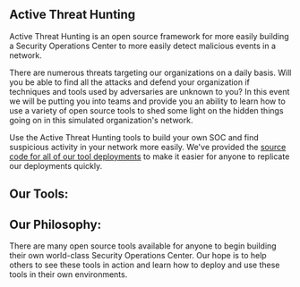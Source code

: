 ## Active Threat Hunting

Active Threat Hunting is an open source framework for more easily building a Security Operations Center to more easily detect malicious events in a network.

There are numerous threats targeting our organizations on a daily basis. Will you be able to find all the attacks and defend your organization if techniques and tools used by adversaries are unknown to you? In this event we will be putting you into teams and provide you an ability to learn how to use a variety of open source tools to shed some light on the hidden things going on in this simulated organization's network. 

Use the Active Threat Hunting tools to build your own SOC and find suspicious activity in your network more easily. We've provided the [source code for all of our tool deployments](https://github.com/heywoodlh/active-threat-hunting) to make it easier for anyone to replicate our deployments quickly. 

## Our Tools:


## Our Philosophy:

There are many open source tools available for anyone to begin building their own world-class Security Operations Center. Our hope is to help others to see these tools in action and learn how to deploy and use these tools in their own environments.
